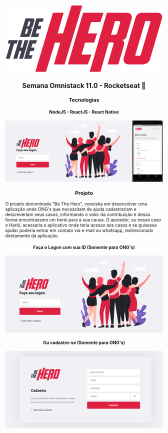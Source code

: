<p align="center">
<img alt="Be the Hero" src="frontend/src/assets/logo.svg"/>
</p>
<h2 align="center">Semana Omnistack 11.0 - Rocketseat 🚀</h2>
<h3 align="center">Tecnologias</h3>
<h4 align="center">NodeJS - ReactJS - React Native</h4>
<img src="/app.png">
<h3 align="center">Projeto</h3>
<p>O projeto denominado "Be The Hero", consistia em desenvolver uma aplicação onde ONG's que necessitam de ajuda cadastrariam e descreveriam seus casos, informando o valor da contribuição e dessa forma encontrassem um herói para a sua causa. O apoiador, ou nesse caso o Herói,  acessaria o aplicativo onde teria acesso aos casos e se quisesse ajudar poderia entrar em contato via e-mail ou  whatsapp, redirecionado diretamente da aplicação.
</p>
<h4 align="center">Faça o Logon com sua ID (Somente para ONG's)</h4>
<img src="/logon.png">
<h4 align="center">Ou cadastre-se (Somente para ONG's)</h4>
<img src="/cadastro.png">
